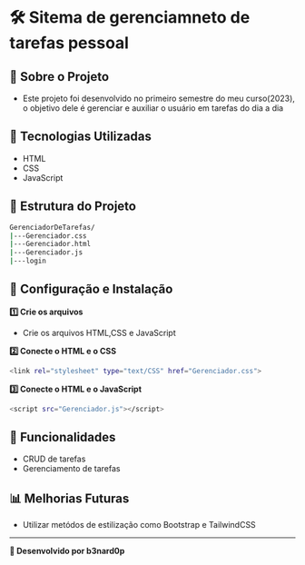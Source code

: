 # 🛠️ Sitema de gerenciamneto de tarefas pessoal

## 📌 Sobre o Projeto
- Este projeto foi desenvolvido no primeiro semestre do meu curso(2023), o objetivo dele é gerenciar e auxiliar o usuário em tarefas do dia a dia

## 🚀 Tecnologias Utilizadas
- HTML
- CSS
- JavaScript

## 📂 Estrutura do Projeto
```bash
GerenciadorDeTarefas/
|---Gerenciador.css
|---Gerenciador.html
|---Gerenciador.js
|---login
```
## 🔧 Configuração e Instalação

**1️⃣ Crie os arquivos**  
- Crie os arquivos HTML,CSS e JavaScript

**2️⃣ Conecte o HTML e o CSS**
```bash
<link rel="stylesheet" type="text/CSS" href="Gerenciador.css">
```

**3️⃣ Conecte o HTML e o JavaScript**
```bash
<script src="Gerenciador.js"></script>
```

## 📌 Funcionalidades

- CRUD de tarefas
- Gerenciamento de tarefas

## 📊 Melhorias Futuras

- Utilizar metódos de estilização como Bootstrap e TailwindCSS

---

**🚀 Desenvolvido por b3nard0p**
